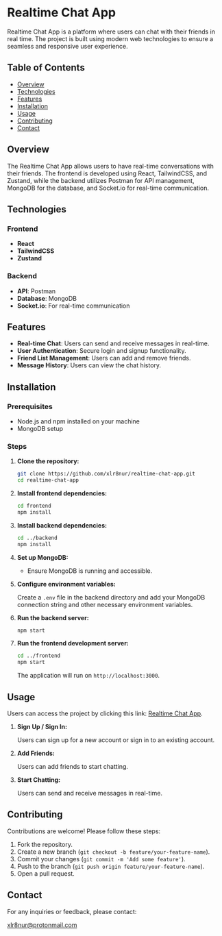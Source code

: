# Realtime Chat App

Realtime Chat App is a platform where users can chat with their friends in real time. The project is built using modern web technologies to ensure a seamless and responsive user experience.

## Table of Contents

- [Overview](#overview)
- [Technologies](#technologies)
- [Features](#features)
- [Installation](#installation)
- [Usage](#usage)
- [Contributing](#contributing)
- [Contact](#contact)

## Overview

The Realtime Chat App allows users to have real-time conversations with their friends. The frontend is developed using React, TailwindCSS, and Zustand, while the backend utilizes Postman for API management, MongoDB for the database, and Socket.io for real-time communication.

## Technologies

### Frontend

- **React**
- **TailwindCSS**
- **Zustand**

### Backend

- **API**: Postman
- **Database**: MongoDB
- **Socket.io**: For real-time communication

## Features

- **Real-time Chat**: Users can send and receive messages in real-time.
- **User Authentication**: Secure login and signup functionality.
- **Friend List Management**: Users can add and remove friends.
- **Message History**: Users can view the chat history.

## Installation

### Prerequisites

- Node.js and npm installed on your machine
- MongoDB setup

### Steps

1. **Clone the repository:**

   ```bash
   git clone https://github.com/xlr8nur/realtime-chat-app.git
   cd realtime-chat-app
   ```

2. **Install frontend dependencies:**

   ```bash
   cd frontend
   npm install
   ```

3. **Install backend dependencies:**

   ```bash
   cd ../backend
   npm install
   ```

4. **Set up MongoDB:**

   - Ensure MongoDB is running and accessible.

5. **Configure environment variables:**

   Create a `.env` file in the backend directory and add your MongoDB connection string and other necessary environment variables.

6. **Run the backend server:**

   ```bash
   npm start
   ```

7. **Run the frontend development server:**

   ```bash
   cd ../frontend
   npm start
   ```

   The application will run on `http://localhost:3000`.

## Usage

Users can access the project by clicking this link: [Realtime Chat App](https://realtime-chat-app-1-veis.onrender.com).

1. **Sign Up / Sign In:**

   Users can sign up for a new account or sign in to an existing account.

2. **Add Friends:**

   Users can add friends to start chatting.

3. **Start Chatting:**

   Users can send and receive messages in real-time.

## Contributing

Contributions are welcome! Please follow these steps:

1. Fork the repository.
2. Create a new branch (`git checkout -b feature/your-feature-name`).
3. Commit your changes (`git commit -m 'Add some feature'`).
4. Push to the branch (`git push origin feature/your-feature-name`).
5. Open a pull request.

## Contact

For any inquiries or feedback, please contact:

xlr8nur@protonmail.com
